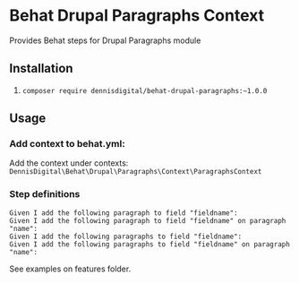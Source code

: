# Behat Drupal Paragraphs Context

Provides Behat steps for Drupal Paragraphs module

## Installation
1. `composer require dennisdigital/behat-drupal-paragraphs:~1.0.0`

## Usage

### Add context to behat.yml:
Add the context under contexts: `DennisDigital\Behat\Drupal\Paragraphs\Context\ParagraphsContext`

### Step definitions

```gherkin
Given I add the following paragraph to field "fieldname":
Given I add the following paragraph to field "fieldname" on paragraph "name":
Given I add the following paragraphs to field "fieldname":
Given I add the following paragraphs to field "fieldname" on paragraph "name":
```

See examples on features folder.
